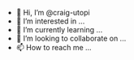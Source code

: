 - 👋 Hi, I’m @craig-utopi
- 👀 I’m interested in ...
- 🌱 I’m currently learning ...
- 💞️ I’m looking to collaborate on ...
- 📫 How to reach me ...

<!---
craig-utopi/craig-utopi is a ✨ special ✨ repository because its `README.md` (this file) appears on your GitHub profile.
You can click the Preview link to take a look at your changes.
--->
